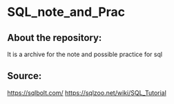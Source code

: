 # SQL_note_and_Prac
## About the repository:
It is a archive for the note and possible practice for sql
## Source:
https://sqlbolt.com/
https://sqlzoo.net/wiki/SQL_Tutorial
